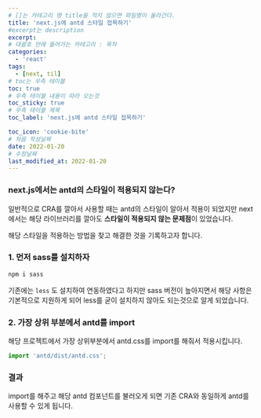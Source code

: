 ```yaml
---
# []는 카테고리 명 title을 적지 않으면 파일명이 올라간다.
title: 'next.js에 antd 스타일 접목하기'
#excerpt는 description
excerpt:
# 대괄호 안에 들어가는 카테고리 : 목차
categories:
  - 'react'
tags:
  - [next, til]
# toc는 우측 테이블
toc: true
# 우측 테이블 내용이 따라 오는것
toc_sticky: true
# 우측 테이블 제목
toc_label: 'next.js에 antd 스타일 접목하기'

toc_icon: 'cookie-bite'
# 처음 작성날짜
date: 2022-01-20
# 수정날짜
last_modified_at: 2022-01-20
---
```


### next.js에서는 antd의 스타일이 적용되지 않는다?

일반적으로 CRA를 깔아서 사용할 때는 antd의 스타일이 알아서 적용이 되었지만 next에서는 해당 라이브러리를 깔아도 **스타일이 적용되지 않는 문제점**이 있었습니다.

해당 스타일을 적용하는 방법을 찾고 해결한 것을 기록하고자 합니다.

### 1. 먼저 sass를 설치하자

```jsx
npm i sass
```

기존에는 `less` 도 설치하여 연동하였다고 하지만 sass 버전이 높아지면서 해당 사항은 기본적으로 지원하게 되어 less를 굳이 설치하지 않아도 되는것으로 알게 되었습니다.

### 2. 가장 상위 부분에서 antd를 import

해당 프로젝트에서 가장 상위부분에서 antd.css를 import를 해줘서 적용시킵니다.

```jsx
import 'antd/dist/antd.css';
```

### 결과

import를 해주고 해당 antd 컴포넌트를 불러오게 되면 기존 CRA와 동일하게 antd를 사용할 수 있게 됩니다.
